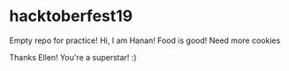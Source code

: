 # hacktoberfest19
Empty repo for practice!
Hi, I am Hanan!
Food is good!
Need more cookies 

Thanks Ellen! You're a superstar! :)

